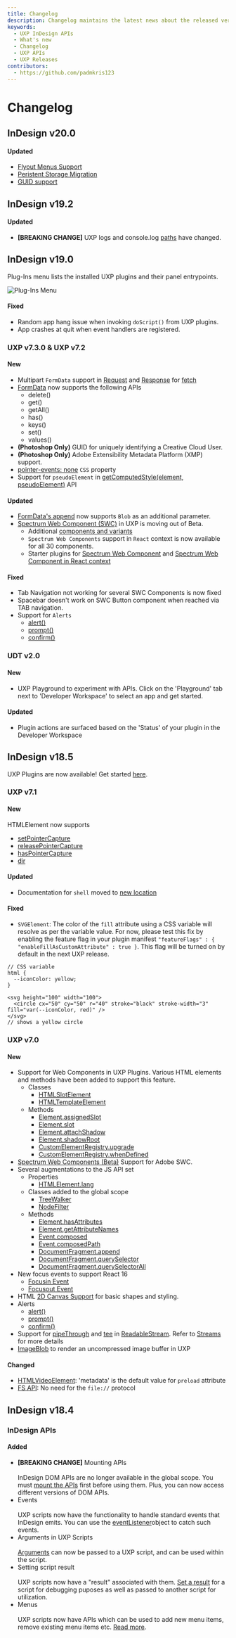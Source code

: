 ```yaml
---
title: Changelog
description: Changelog maintains the latest news about the released versions.
keywords:
  - UXP InDesign APIs
  - What's new
  - Changelog
  - UXP APIs
  - UXP Releases
contributors:
  - https://github.com/padmkris123
---
```

# Changelog
## InDesign v20.0
#### Updated
- [Flyout Menus Support](/src/pages/resources/recipes/flyout-menu/index.md)
- [Peristent Storage Migration](/src/pages/resources/recipes/persistent-storage-migration/index.md)
- [GUID support](/indesign/uxp/reference/uxp-api/reference-js/Modules/uxp/User%20Information/) 

## InDesign v19.2
#### Updated
- **[BREAKING CHANGE]** UXP logs and console.log [paths](/scripts/tutorials/debug/) have changed.

## InDesign v19.0

Plug-Ins menu lists the installed UXP plugins and their panel entrypoints.

  ![Plug-Ins Menu](./PluginsMenu.png)

#### Fixed

- Random app hang issue when invoking `doScript()` from UXP plugins.
- App crashes at quit when event handlers are registered.

### UXP v7.3.0 & UXP v7.2

#### New
- Multipart `FormData` support in [Request](/indesign/uxp/reference/uxp-api/reference-js/Global%20Members/Data%20Transfers/Request/) and [Response](/indesign/uxp/reference/uxp-api/reference-js/Global%20Members/Data%20Transfers/Response/) for [fetch](/indesign/uxp/reference/uxp-api/reference-js/Global%20Members/Data%20Transfers/fetch/)
- [FormData](/indesign/uxp/reference/uxp-api/reference-js/Global%20Members/Data%20Transfers/FormData/) now supports the following APIs
    - delete()
    - get()
    - getAll()
    - has()
    - keys()
    - set()
    - values()
- <b>(Photoshop Only)</b> GUID for uniquely identifying a Creative Cloud User.
- <b>(Photoshop Only)</b> Adobe Extensibility Metadata Platform (XMP) support.
- [pointer-events: none](https://developer.mozilla.org/en-US/docs/Web/CSS/pointer-events) `CSS` property
- Support for `pseudoElement` in [getComputedStyle(element, pseudoElement)](/indesign/uxp/reference/uxp-api/reference-js/Global%20Members/HTML%20DOM/getComputedStyle) API


#### Updated
- [FormData's append](/indesign/uxp/reference/uxp-api/reference-js/Global%20Members/Data%20Transfers/FormData.md#append--namevaluefilename) now supports `Blob` as an additional parameter.
- [Spectrum Web Component (SWC)](/indesign/uxp/reference/uxp-api/reference-spectrum/swc/) in UXP is moving out of Beta. 
    - Additional [components and variants](/indesign/uxp/reference/uxp-api/reference-spectrum/swc/index.md#list-of-supported-swc)
    - `Spectrum Web Components` support in `React` context is now available for all 30 components.
    - Starter plugins for [Spectrum Web Component](https://github.com/AdobeDocs/uxp-indesign-samples/tree/main/plugins/swc-uxp-starter) and [Spectrum Web Component in React context](https://github.com/AdobeDocs/uxp-indesign-samples/tree/main/plugins/swc-uxp-react-starter)

#### Fixed
- Tab Navigation not working for several SWC Components is now fixed
- Spacebar doesn't work on SWC Button component when reached via TAB navigation.
- Support for `Alerts`
    - [alert()](/indesign/uxp/reference/uxp-api/reference-js/Global%20Members/HTML%20DOM/alert/)
    - [prompt()](/indesign/uxp/reference/uxp-api/reference-js/Global%20Members/HTML%20DOM/prompt/)
    - [confirm()](/indesign/uxp/reference/uxp-api/reference-js/Global%20Members/HTML%20DOM/confirm/)


### UDT v2.0

#### New
- UXP Playground to experiment with APIs. Click on the 'Playground' tab next to 'Developer Workspace' to select an app and get started.

#### Updated
- Plugin actions are surfaced based on the 'Status' of your plugin in the Developer Workspace

## InDesign v18.5

UXP Plugins are now available! Get started [here](../plugins).

### UXP v7.1

#### New
HTMLElement now supports
- [setPointerCapture](/indesign/uxp/reference/uxp-api/reference-js/Global%20Members/HTML%20DOM/Element#setpointercapturepointerid)
- [releasePointerCapture](/indesign/uxp/reference/uxp-api/reference-js/Global%20Members/HTML%20DOM/Element#releasepointercapturepointerid)
- [hasPointerCapture](/indesign/uxp/reference/uxp-api/reference-js/Global%20Members/HTML%20DOM/Element#haspointercapturepointerid)
- [dir](/indesign/uxp/reference/uxp-api/reference-js/Global%20Members/HTML%20Elements/HTMLHtmlElement#dir--string)

#### Updated
- Documentation for `shell` moved to [new location](/indesign/uxp/reference/uxp-api/reference-js/Modules/uxp/shell/)

#### Fixed
- `SVGElement`: The color of the `fill` attribute using a CSS variable will resolve as per the variable value. For now, please test this fix by enabling the feature flag in your plugin manifest `"featureFlags" : { "enableFillAsCustomAttribute" : true }`. This flag will be turned on by default in the next UXP release. 
```
// CSS variable
html {
  --iconColor: yellow;
}

<svg height="100" width="100">
  <circle cx="50" cy="50" r="40" stroke="black" stroke-width="3" fill="var(--iconColor, red)" />
</svg>
// shows a yellow circle
```  

### UXP v7.0

#### New
- Support for Web Components in UXP Plugins. Various HTML elements and methods have been added to support this feature.
    - Classes
        - [HTMLSlotElement](/indesign/uxp/reference/uxp-api/reference-js/Global%20Members/HTML%20Elements/HTMLSlotElement/)
        - [HTMLTemplateElement](/indesign/uxp/reference/uxp-api/reference-js/Global%20Members/HTML%20Elements/HTMLTemplateElement/)
    - Methods
        - [Element.assignedSlot](/indesign/uxp/reference/uxp-api/reference-js/Global%20Members/HTML%20DOM/Element.md#assignedslot--htmlslotelement)
        - [Element.slot](/indesign/uxp/reference/uxp-api/reference-js/Global%20Members/HTML%20DOM/Element#slot--string)
        - [Element.attachShadow](/indesign/uxp/reference/uxp-api/reference-js/Global%20Members/HTML%20DOM/Element#attachshadowinit)
        - [Element.shadowRoot](/indesign/uxp/reference/uxp-api/reference-js/Global%20Members/HTML%20DOM/Element#shadowroot--shadowroot)
        - [CustomElementRegistry.upgrade](/indesign/uxp/reference/uxp-api/reference-js/Global%20Members/HTML%20DOM/CustomElementRegistry#upgraderoot)
        - [CustomElementRegistry.whenDefined](/indesign/uxp/reference/uxp-api/reference-js/Global%20Members/HTML%20DOM/CustomElementRegistry#whendefinedname)
- [Spectrum Web Components (Beta)](/indesign/uxp/reference/uxp-api/indesign/uxp/reference-spectrum/swc/) Support for Adobe SWC.
- Several augmentations to the JS API set
    - Properties
        - [HTMLElement.lang](/indesign/uxp/reference/uxp-api/reference-js/Global%20Members/HTML%20Elements/HTMLElement#lang--string)
    - Classes added to the global scope
        - [TreeWalker](/indesign/uxp/reference/uxp-api/reference-js/Global%20Members/HTML%20DOM/TreeWalker/)
        - [NodeFilter](/indesign/uxp/reference/uxp-api/reference-js/Global%20Members/HTML%20DOM/NodeFilter/)
    - Methods
        - [Element.hasAttributes](/indesign/uxp/reference/uxp-api/reference-js/Global%20Members/HTML%20DOM/Element#hasattributes)
        - [Element.getAttributeNames](/indesign/uxp/reference/uxp-api/reference-js/Global%20Members/HTML%20DOM/Element#getattributenames)
        - [Event.composed](/indesign/uxp/reference/uxp-api/reference-js/Global%20Members/HTML%20Events/Event#composed--boolean)
        - [Event.composedPath](/indesign/uxp/reference/uxp-api/reference-js/Global%20Members/HTML%20Events/Event#composedpath)
        - [DocumentFragment.append](/indesign/uxp/reference/uxp-api/reference-js/Global%20Members/HTML%20DOM/DocumentFragment#appendargs)
        - [DocumentFragment.querySelector](/indesign/uxp/reference/uxp-api/reference-js/Global%20Members/HTML%20DOM/DocumentFragment#queryselectorselector)
        - [DocumentFragment.querySelectorAll](/indesign/uxp/reference/uxp-api/reference-js/Global%20Members/HTML%20DOM/DocumentFragment#queryselectorallselector)
- New focus events to support React 16
    - [Focusin Event](https://developer.mozilla.org/en-US/docs/Web/API/Element/focusin_event)
    - [Focusout Event](https://developer.mozilla.org/en-US/docs/Web/API/Element/focusout_event)
- HTML [2D Canvas Support](/indesign/uxp/reference/uxp-api/reference-js/Global%20Members/HTML%20Elements/HTMLCanvasElement/) for basic shapes and styling.
- Alerts
    - [alert()](/indesign/uxp/reference/uxp-api/reference-js/Global%20Members/HTML%20DOM/alert/)
    - [prompt()](/indesign/uxp/reference/uxp-api/reference-js/Global%20Members/HTML%20DOM/prompt/)
    - [confirm()](/indesign/uxp/reference/uxp-api/reference-js/Global%20Members/HTML%20DOM/confirm/)
- Support for [pipeThrough](/indesign/uxp/reference/uxp-api/reference-js/Global%20Members/Streams/ReadableStream#pipeThroughtransform-options) and [tee](/indesign/uxp/reference/uxp-api/reference-js/Global%20Members/Streams/ReadableStream#tee) in [ReadableStream](/indesign/uxp/reference/uxp-api/reference-js/Global%20Members/Streams/ReadableStream). Refer to [Streams](/indesign/uxp/reference/uxp-api/reference-js/Global%20Members/Streams/) for more details
- [ImageBlob](/indesign/uxp/reference/uxp-api/reference-js/Global%20Members/ImageBlob/) to render an uncompressed image buffer in UXP

#### Changed
- [HTMLVideoElement](/indesign/uxp/reference/uxp-api/reference-js/Global%20Members/HTML%20Elements/HTMLVideoElement/): 'metadata' is the default value for `preload` attribute
- [FS API](/indesign/uxp/reference/uxp-api/reference-js/Modules/fs/): No need for the `file://` protocol


## InDesign v18.4

### InDesign APIs

#### Added
- **[BREAKING CHANGE]** Mounting APIs <br></br>
    InDesign DOM APIs are no longer available in the global scope. You must [mount the APIs](../recipes/dom-versioning/) first before using them. Plus, you can now access different versions of DOM APIs.
- Events <br></br>
    UXP scripts now have the functionality to handle standard events that InDesign emits. You can use the [eventListener](../recipes/events/)object to catch such events. 
- Arguments in UXP Scripts <br></br>
    [Arguments](../recipes/arguments/) can now be passed to a UXP script, and can be used within the script. 
- Setting script result <br></br>
    UXP scripts now have a "result" associated with them. [Set a result](../recipes/script-result/) for a script for debugging puposes as well as passed to another script for utilization.
- Menus <br></br>
    UXP scripts now have APIs which can be used to add new menu items, remove existing menu items etc. [Read more](../recipes/menus/).
